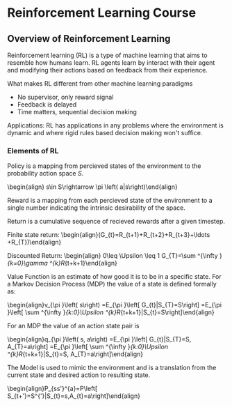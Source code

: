 # Reinforcement Learning Course


## Overview of Reinforcement Learning
Reinforcement learning (RL) is a type of machine learning that aims to resemble how humans learn. RL agents learn by interact with their agent and modifying their actions based on feedback from their experience.

What makes RL different from other machine learning paradigms
- No supervisor, only reward signal
- Feedback is delayed
- Time matters, sequential decision making

Applications: RL has applications in any problems where the environment is dynamic and where rigid rules based decision making won't suffice.

### Elements of RL

Policy is a mapping from percieved states of the environment to the probability action space $S$.

\begin{align} s\in S\rightarrow \pi \left( a|s\right)\end{align}

Reward is a mapping from each percieved state of the environment to a single number indicating the intrinsic desirability of the space.

Return is a cumulative sequence of recieved rewards after a given timestep.

Finite state return:
\begin{align}(G_{t}=R_{t+1}+R_{t+2}+R_{t+3}+\ldots +R_{T})\end{align}

Discounted Return: 
\begin{align}
0\leq \Upsilon \leq 1
G_{T}=\sum ^{\infty }_{k=0}\gamma ^{k}R_{t+k+1}\end{align}

Value Function is an estimate of how good it is to be in a specific state. For a Markov Decision Process (MDP) the value of a state is defined formally as:

\begin{align}v_{\pi }\left( s\right) =E_{\pi }\left[ G_{t}|S_{T}=S\right] =E_{\pi }\left[ \sum ^{\infty }_{k:0}\Upsilon ^{k}R_{t+k+1}|S_{t}=S\right]\end{align}

For an MDP the value of an action state pair is

\begin{align}q_{\pi }\left( s, a\right) =E_{\pi }\left[ G_{t}|S_{T}=S, A_{T}=a\right] =E_{\pi }\left[ \sum ^{\infty }_{k:0}\Upsilon ^{k}R_{t+k+1}|S_{t}=S, A_{T}=a\right]\end{align}

The Model is used to mimic the environment and is a translation from the current state and desired action to resulting state.

\begin{align}P_{ss'}^{a}=P\left[ S_{t+'}=S^{'}|S_{t}=s,A_{t}=a\right]\end{align}


